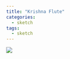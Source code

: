 ```yaml
---
title: "Krishna Flute"
categories:
  - sketch
tags:
  - sketch
---
```



<img src="{{site.baseurl}}/assets/art/sketch/krishna-flute.png">
